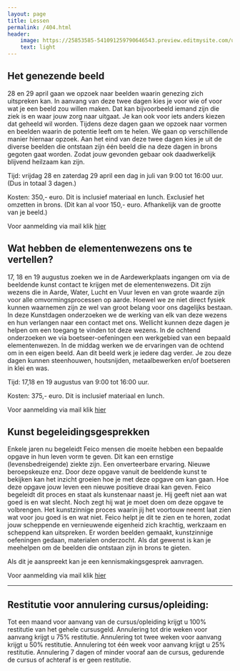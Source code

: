 ```yaml
---
layout: page
title: Lessen
permalink: /404.html
header:
    image: https://25853585-541091259790646543.preview.editmysite.com/uploads/2/5/8/5/25853585/lessen-4-kopie_orig.jpg
    text: light
---
```




## Het genezende beeld

28 en 29 april gaan we opzoek naar beelden waarin genezing zich uitspreken kan. In aanvang van deze twee dagen kies je voor wie of voor wat je een beeld zou willen maken. Dat kan bijvoorbeeld iemand zijn die ziek is en waar jouw zorg naar uitgaat. Je kan ook voor iets anders kiezen dat geheeld wil worden. Tijdens deze dagen gaan we opzoek naar vormen en beelden waarin de potentie leeft om te helen. We gaan op verschillende manier hiernaar opzoek. Aan het eind van deze twee dagen kies je uit de diverse beelden die ontstaan zijn één beeld die na deze dagen in brons gegoten gaat worden. Zodat jouw gevonden gebaar ook daadwerkelijk blijvend heilzaam kan zijn.

Tijd: vrijdag 28 en zaterdag 29 april een dag in juli van 9:00 tot 16:00 uur. (Dus in totaal 3 dagen.)

Kosten: 350,- euro. Dit is inclusief materiaal en lunch. Exclusief het omzetten in brons. (Dit kan al voor 150,- euro. Afhankelijk van de grootte van je beeld.)

Voor aanmelding via mail klik [hier](contact.md)



## Wat hebben de elementenwezens ons te vertellen?

17, 18 en 19 augustus zoeken we in de Aardewerkplaats ingangen om via de beeldende kunst contact te krijgen met de elementenwezens. Dit zijn wezens die in Aarde, Water, Lucht en Vuur leven en van grote waarde zijn voor alle omvormingsprocessen op aarde. Hoewel we ze niet direct fysiek kunnen waarnemen zijn ze wel van groot belang voor ons dagelijks bestaan. In deze Kunstdagen onderzoeken we de werking van elk van deze wezens en hun verlangen naar een contact met ons. Wellicht kunnen deze dagen je helpen om een toegang te vinden tot deze wezens.
In de ochtend onderzoeken we via boetseer-oefeningen een werkgebied van een bepaald elementenwezen. In de middag werken we de ervaringen van de ochtend om in een eigen beeld. Aan dit beeld werk je iedere dag verder. Je zou deze dagen kunnen steenhouwen, houtsnijden, metaalbewerken en/of boetseren in klei en was.

Tijd: 17,18 en 19 augustus van 9:00 tot 16:00 uur.

Kosten: 375,- euro. Dit is inclusief materiaal en lunch.

Voor aanmelding via mail klik [hier](contact.md)



## Kunst begeleidingsgesprekken

Enkele jaren nu begeleidt Feico mensen die moeite hebben een bepaalde opgave in hun leven vorm te geven. Dit kan een ernstige (levensbedreigende) ziekte zijn. Een onverteerbare ervaring. Nieuwe beroepskeuze enz.
Door deze opgave vanuit de beeldende kunst te bekijken kan het inzicht groeien hoe je met deze opgave om kan gaan. Hoe deze opgave jouw leven een nieuwe positieve draai kan geven.
Feico begeleidt dit proces en staat als kunstenaar naast je. Hij geeft niet aan wat goed is en wat slecht. Noch zegt hij wat je moet doen om deze opgave te volbrengen. Het kunstzinnige proces waarin jij het voortouw neemt laat zien wat voor jou goed is en wat niet. Feico helpt je dit te zien en te horen, zodat jouw scheppende en vernieuwende eigenheid zich krachtig, werkzaam en scheppend kan uitspreken.
Er worden beelden gemaakt, kunstzinnige oefeningen gedaan, materialen onderzocht. Als dat gewenst is kan je meehelpen om de beelden die ontstaan zijn in brons te gieten.

Als dit je aanspreekt kan je een kennismakingsgesprek aanvragen.

Voor aanmelding via mail klik [hier](contact.md)

_________

## Restitutie voor annulering cursus/opleiding:

Tot een maand voor aanvang van de cursus/opleiding krijgt u 100% restitutie van het gehele cursusgeld.
Annulering tot drie weken voor aanvang krijgt u 75% restitutie.
Annulering tot twee weken voor aanvang krijgt u 50% restitutie.
Annulering tot één week voor aanvang krijgt u 25% restitutie.
Annulering 7 dagen of minder vooraf aan de cursus, gedurende de cursus of achteraf is er geen restitutie.
